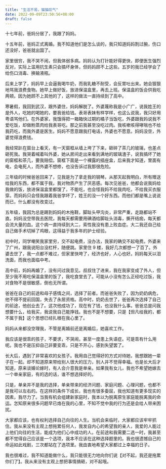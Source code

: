 ```yaml
---
title: "生活不易，猫猫叹气"
date: 2022-09-09T23:50:56+08:00
draft: false
---
```


十七年前，爸妈分居了，我跟了妈妈。

十五年前，爸妈正式离婚。我不知道他们是怎么谈的，我只知道妈妈割过腕，伤口还没好，爸爸就出国了。

家里很穷，我不哭不闹，但我体弱多病。妈妈认为打针能好得更快，即便医生强烈反对，实际上滥用抗生素只会搞坏身体，但妈妈顾不上这些。五岁的我已经学会了给伤口消毒、换输液瓶。

后来上学了，妈妈早上会逼我喝牛奶，而我乳糖不耐受，会反胃吐出来。她会狠狠地骂我浪费食物。她早上做好饭，放进保温盒里，再去上班。保温盒的饭会供我吃两顿。因为她顾不上其他的了，这样的做法一直持续到了高中。

寒暑假，我回到武汉，跟外婆住，妈妈解脱了。外婆蔑称我是小广广，说我姓王的是外人，吃她的喝她的，要我爸给钱。表哥表妹有样学样，也这么说我，我只好用粤语骂他们。在外婆家，我饿得把一箱箱快过期的橘子当饭吃，外婆跟我妈说我不爱吃饭，却做粉蒸肉给我表哥吃。那之前我甚至没吃过肉。我咳嗽咳得哮喘也不给我药吃，而我外婆是医生。妈妈不愿意跟我打电话，外婆也不愿意。妈妈没空，外婆觉得浪费钱。

我经常趴在窗台上看天，有一天窗框从墙上垮了下来，砸碎了茶几的玻璃，也差点砸死我。我哭着喊着叫外婆，她从房间走出来看到满地的玻璃渣子，说我搞坏了她的窗框和茶几，要我赔偿。窗框下面是一个裸露的插座盒，后来我才知道，里面有电，会电死人，而外婆不想修，也没告诉过我那很危险。

三年级的时候爸爸回来了，见我是为了拿走我的钢琴。从那天起我明白，所有赠送给我的东西，都不属于我，我对物质产生了厌恶感。每次见爸爸，他都会说我妈给我做的饭，放进保温盒里都馊了，不能吃，也会怪我妈不给我肉吃，不给我买衣服穿。而妈妈只会怪我跟着我爸学坏了，姓王的没一个好东西。而他们都是嘴上说说而已，什么都没有改变过。

五年级，我因为总是踢到妈妈的木拖鞋，脚趾头甲沟炎，非常严重，走路都站不直。妈妈没空带我去医院，我每天都需要用碘酒给脚趾头消毒，撕开结痂，每天都会流大量的血。这个病一直持续到大二，索性我没有患上败血症。大二我还自己给自己做手术切掉了鸡眼，这得益于我多年的护士经验。

初中时，同学嘲笑我家里穷，交不起电费，没办法，我家的确交不起电费。外婆来了广州，跟我说阳台没栏杆，随便跳。家里住 9 楼，我好几次都想一了百了。外婆去世了，我一点都不难过，但家里快垮了，经济也好，人心也好。妈妈每天以泪洗面，而我也面临中考。

高中前，妈妈再婚了，没有问过我意见。叔叔住了进来，我在我家变成了外人，但至少我不用吃保温盒里的饭了，我吃食堂去了。可能从小没有怎么正经吃过饭，我对食物不是很敏感，倒也无所谓。

爸爸在自己的前途和母子感情之间，选择了前者。而爸爸失败了，因为奶奶病危，他不得不提前回国，失去了永居资格。高中时，奶奶去世了，爸爸再次选择了自己的前途，他创业去了。这次他成功了，现在有了钱，也没我什么事。爸爸总是问我想要什么，给我买，我说我自己能挣钱。我也不是不想要，只是【但凡给我的，都不属于我】这个思想已经扎根在我心里了。

妈妈从来都没空理我，不管是离婚前还是离婚后，她喜欢工作。

我应该是很乖的孩子，不要求，不哭闹，甚至一度患上失语症。可是乖有什么用呢。我也不是压抑自己非要变乖，只是不开心，感到失望罢了。

长大后，遇到了非常喜欢的女孩子。我用自己觉得好的方式对待她，我想跟她一辈子在一起。却不知道原来带给别人很大的压力，别人并不觉得幸福。也是长大后才知道，原来谈婚论嫁时，有人会介意我是单亲。如果我有女儿，我也不希望她嫁去一个单亲家庭，有的选的话，谁不想选择好的。

只是，单亲并不是我的选择，单亲带来的经济问题、家庭问题、心理问题，也都不是我可以左右的。在这样的条件下成长，我也有很多委屈，我也知道有更多现实的因素，我尽力了。当我有机会组建新家庭时，我本以为脱离原生家庭能脱离我的命运。怎知原来很多问题早已烙在我的心里，不知不觉中我的行为还是会给人带来困扰。

大家都应该，也有权利选择自己向往的人生。当机会来临时，大家都应该牢牢抓住。我从来没有主观上想拖累任何人，我发自内心的希望我的亲人，我爱的人能过上他们向往的生活，能成为他们心中成功的人。在前途和我需要二选一时，我甚至都不觉得自己应该是一个选项，我本不应该在这种选择题里的。我也很遗憾自己的命运如此戏剧，三次都站在了选项里。我由衷地希望大家都过上幸福的日子。

我也很难过，我不知道能做什么，我只能很无力地向你们说【对不起，我还是拖累你们了】。我从来没有主观上想把事情搞砸，对不起哦。
